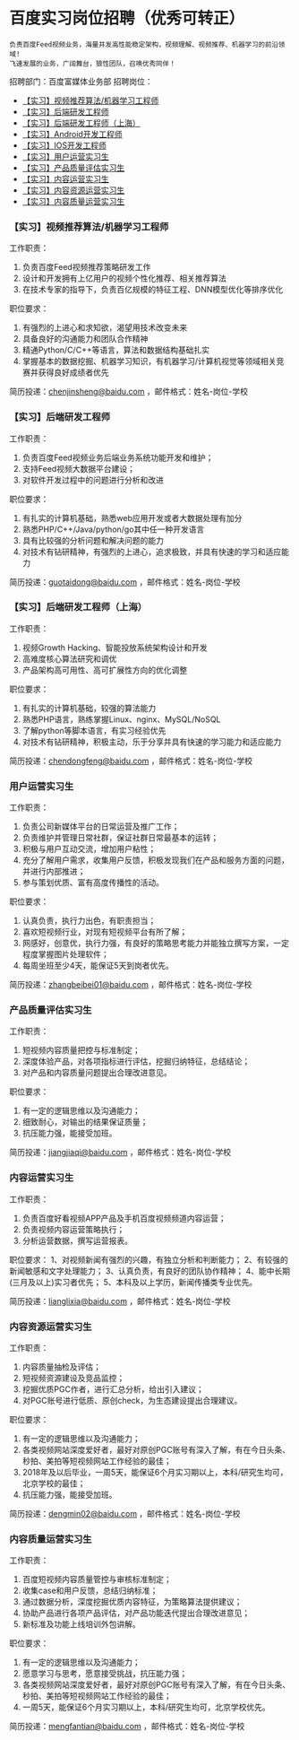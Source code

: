 # 百度实习岗位招聘（优秀可转正）

```
负责百度Feed视频业务，海量并发高性能稳定架构，视频理解、视频推荐、机器学习的前沿领域!
飞速发展的业务，广阔舞台，狼性团队，召唤优秀同伴！
```

招聘部门：百度富媒体业务部
招聘岗位：
* [【实习】视频推荐算法/机器学习工程师](#【实习】视频推荐算法/机器学习工程师)
* [【实习】后端研发工程师](#【实习】后端研发工程师)
* [【实习】后端研发工程师（上海）](#【实习】后端研发工程师（上海）)
* [【实习】Android开发工程师](#【实习】Android开发工程师)
* [【实习】IOS开发工程师](#【实习】IOS开发工程师)
* [【实习】用户运营实习生](#用户运营实习生)
* [【实习】产品质量评估实习生](#产品质量评估实习生)
* [【实习】内容运营实习生](#内容运营实习生)
* [【实习】内容资源运营实习生](#内容资源运营实习生)
* [【实习】内容质量运营实习生](#内容质量运营实习生)


### 【实习】视频推荐算法/机器学习工程师
工作职责：
1. 负责百度Feed视频推荐策略研发工作
2. 设计和开发拥有上亿用户的视频个性化推荐、相关推荐算法
3. 在技术专家的指导下，负责百亿规模的特征工程、DNN模型优化等排序优化 

职位要求：
1. 有强烈的上进心和求知欲，渴望用技术改变未来
2. 具备良好的沟通能力和团队合作精神
3. 精通Python/C/C++等语言，算法和数据结构基础扎实
4. 掌握基本的数据挖掘、机器学习知识，有机器学习/计算机视觉等领域相关竞赛并获得良好成绩者优先

简历投递：chenjinsheng@baidu.com ，邮件格式：姓名-岗位-学校

### 【实习】后端研发工程师
工作职责：
1. 负责百度Feed视频业务后端业务系统功能开发和维护；
2. 支持Feed视频大数据平台建设；
3. 对软件开发过程中的问题进行分析和改进  

职位要求：
1. 有扎实的计算机基础，熟悉web应用开发或者大数据处理有加分
2. 熟悉PHP/C++/Java/python/go其中任一种开发语言
3. 具有比较强的分析问题和解决问题的能力
4. 对技术有钻研精神，有强烈的上进心，追求极致，并具有快速的学习和适应能力

简历投递：guotaidong@baidu.com ，邮件格式：姓名-岗位-学校

### 【实习】后端研发工程师（上海）
工作职责：
1. 视频Growth Hacking、智能投放系统架构设计和开发  
2. 高难度核心算法研究和调优  
3. 产品架构高可用性、高可扩展性方向的优化调整  

职位要求：
1. 有扎实的计算机基础，较强的算法能力 
2. 熟悉PHP语言，熟练掌握Linux、nginx、MySQL/NoSQL 
3. 了解python等脚本语言，有实习经验优先 
4. 对技术有钻研精神，积极主动，乐于分享并具有快速的学习能力和适应能力 

简历投递：chendongfeng@baidu.com ，邮件格式：姓名-岗位-学校

### 用户运营实习生
工作职责：
1.  负责公司新媒体平台的日常运营及推广工作；
2.  负责维护并管理日常社群，保证社群日常最基本的运转；
3.  积极与用户互动交流，增加用户粘性；
4.  充分了解用户需求，收集用户反馈，积极发现我们在产品和服务方面的问题，并进行内部推进；
5.  参与策划优质、富有高度传播性的活动。

职位要求：
1.  认真负责，执行力出色，有职责担当；
2.  喜欢短视频行业，对现有短视频平台有所了解；
3.  网感好，创意优，执行力强，有良好的策略思考能力并能独立撰写方案，一定程度掌握图片处理软件；
4.  每周坐班至少4天，能保证5天到岗者优先。

简历投递：zhangbeibei01@baidu.com ，邮件格式：姓名-岗位-学校

### 产品质量评估实习生
工作职责：
1. 短视频内容质量把控与标准制定；
2. 深度体验产品，对各项指标进行评估，挖掘归纳特征，总结结论；
3. 对产品和内容质量问题提出合理改进意见。

职位要求：
1. 有一定的逻辑思维以及沟通能力；
2. 细致耐心，对输出的结果保证质量；
3. 抗压能力强，能接受加班。

简历投递：jiangjiaqi@baidu.com ，邮件格式：姓名-岗位-学校

### 内容运营实习生
工作职责：
1. 负责百度好看视频APP产品及手机百度视频频道内容运营；
2. 负责视频内容运营策略执行；
3. 分析运营数据，撰写运营报表。

职位要求：
1、对视频新闻有强烈的兴趣，有独立分析和判断能力；
2、有较强的新闻敏感和文字处理能力；
3、认真负责，有良好的团队协作精神；
4、能中长期(三月及以上)实习者优先；
5、本科及以上学历，新闻传播类专业优先。

简历投递：lianglixia@baidu.com ，邮件格式：姓名-岗位-学校

### 内容资源运营实习生
工作职责：
1. 内容质量抽检及评估；
2. 短视频资源建设及竞品监控；
3. 挖掘优质PGC作者，进行汇总分析，给出引入建议；
4. 对PGC账号进行低质、原创check，为生态建设提出合理建议。

职位要求：
1. 有一定的逻辑思维以及沟通能力；
2. 各类视频网站深度爱好者，最好对原创PGC账号有深入了解，有在今日头条、秒拍、美拍等短视频网站工作经验的最佳；
3. 2018年及以后毕业，一周5天，能保证6个月实习期以上，本科/研究生均可，北京学校的最佳；
4. 抗压能力强，能接受加班。

简历投递：dengmin02@baidu.com ，邮件格式：姓名-岗位-学校

### 内容质量运营实习生
工作职责：
1. 百度短视频内容质量管控与审核标准制定；
2. 收集case和用户反馈，总结归纳标准；
3. 通过数据分析，深度挖掘优质内容特征，为策略算法提供建议；
4. 协助产品进行各项产品评估，对产品功能迭代提出合理改进意见；
5. 新标准及功能上线培训外包讲解。

职位要求：
1. 有一定的逻辑思维以及沟通能力；
2. 愿意学习与思考，愿意接受挑战，抗压能力强；
3. 各类视频网站深度爱好者，最好对原创PGC账号有深入了解，有在今日头条、秒拍、美拍等短视频网站工作经验的最佳；
4. 一周5天，能保证6个月实习期以上，本科/研究生均可，北京学校优先。

简历投递：mengfantian@baidu.com ，邮件格式：姓名-岗位-学校

